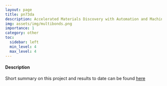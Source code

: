 ```yaml
---
layout: page
title: pn73da
description: Accelerated Materials Discovery with Automation and Machine-Learned Chemical Knowledge
img: assets/img/multibonds.png
importance: 1
category: other
toc:
  sidebar: left
  min_level: 4
  max_level: 4
---
```


#### Description

Short summary on this project and results to date can be found [here](https://www.gauss-centre.eu/results/materials-science-and-chemistry/accelerated-materials-discovery-with-automation-and-machine-learned-chemical-knowledge)
